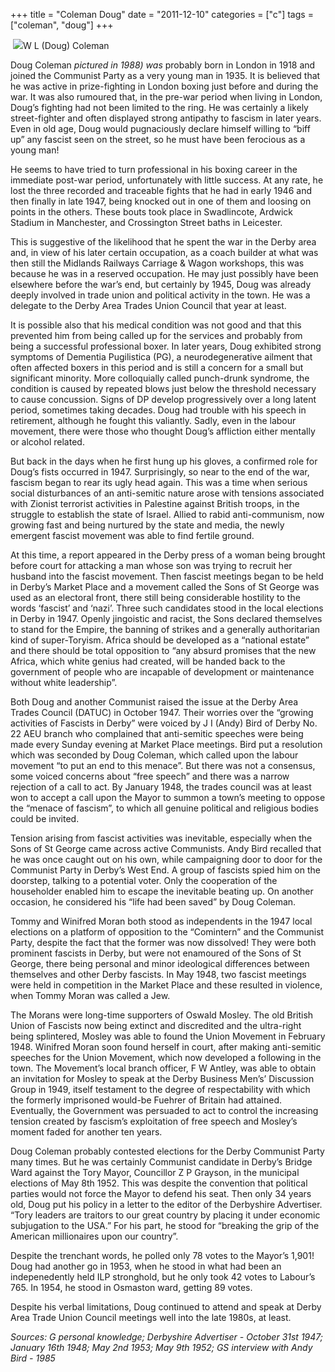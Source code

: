 +++
title = "Coleman Doug"
date = "2011-12-10"
categories = ["c"]
tags = ["coleman", "doug"]
+++

 ![](https://grahamstevenson.me.uk/wp-content/uploads/2011/12/Coleman-Doug-1988.jpg)W L (Doug) Coleman

Doug Coleman _pictured in 1988) was_ probably born in London in 1918 and joined the Communist Party as a very young man in 1935. It is believed that he was active in prize-fighting in London boxing just before and during the war. It was also rumoured that, in the pre-war period when living in London, Doug’s fighting had not been limited to the ring. He was certainly a likely street-fighter and often displayed strong antipathy to fascism in later years. Even in old age, Doug would pugnaciously declare himself willing to “biff up” any fascist seen on the street, so he must have been ferocious as a young man!

He seems to have tried to turn professional in his boxing career in the immediate post-war period, unfortunately with little success. At any rate, he lost the three recorded and traceable fights that he had in early 1946 and then finally in late 1947, being knocked out in one of them and loosing on points in the others. These bouts took place in Swadlincote, Ardwick Stadium in Manchester, and Crossington Street baths in Leicester.

This is suggestive of the likelihood that he spent the war in the Derby area and, in view of his later certain occupation, as a coach builder at what was then still the Midlands Railways Carriage & Wagon workshops, this was because he was in a reserved occupation. He may just possibly have been elsewhere before the war’s end, but certainly by 1945, Doug was already deeply involved in trade union and political activity in the town. He was a delegate to the Derby Area Trades Union Council that year at least.

It is possible also that his medical condition was not good and that this prevented him from being called up for the services and probably from being a successful professional boxer. In later years, Doug exhibited strong symptoms of Dementia Pugilistica (PG), a neurodegenerative ailment that often affected boxers in this period and is still a concern for a small but significant minority. More colloquially called punch-drunk syndrome, the condition is caused by repeated blows just below the threshold necessary to cause concussion. Signs of DP develop progressively over a long latent period, sometimes taking decades. Doug had trouble with his speech in retirement, although he fought this valiantly. Sadly, even in the labour movement, there were those who thought Doug’s affliction either mentally or alcohol related.

But back in the days when he first hung up his gloves, a confirmed role for Doug’s fists occurred in 1947. Surprisingly, so near to the end of the war, fascism began to rear its ugly head again. This was a time when serious social disturbances of an anti-semitic nature arose with tensions associated with Zionist terrorist activities in Palestine against British troops, in the struggle to establish the state of Israel. Allied to rabid anti-communism, now growing fast and being nurtured by the state and media, the newly emergent fascist movement was able to find fertile ground.

At this time, a report appeared in the Derby press of a woman being brought before court for attacking a man whose son was trying to recruit her husband into the fascist movement. Then fascist meetings began to be held in Derby’s Market Place and a movement called the Sons of St George was used as an electoral front, there still being considerable hostility to the words ‘fascist’ and ‘nazi’. Three such candidates stood in the local elections in Derby in 1947. Openly jingoistic and racist, the Sons declared themselves to stand for the Empire, the banning of strikes and a generally authoritarian kind of super-Toryism. Africa should be developed as a “national estate” and there should be total opposition to “any absurd promises that the new Africa, which white genius had created, will be handed back to the government of people who are incapable of development or maintenance without white leadership”.

Both Doug and another Communist raised the issue at the Derby Area Trades Council (DATUC) in October 1947. Their worries over the “growing activities of Fascists in Derby” were voiced by J I (Andy) Bird of Derby No. 22 AEU branch who complained that anti-semitic speeches were being made every Sunday evening at Market Place meetings. Bird put a resolution which was seconded by Doug Coleman, which called upon the labour movement “to put an end to this menace”. But there was not a consensus, some voiced concerns about “free speech” and there was a narrow rejection of a call to act. By January 1948, the trades council was at least won to accept a call upon the Mayor to summon a town’s meeting to oppose the “menace of fascism”, to which all genuine political and religious bodies could be invited.

Tension arising from fascist activities was inevitable, especially when the Sons of St George came across active Communists. Andy Bird recalled that he was once caught out on his own, while campaigning door to door for the Communist Party in Derby’s West End. A group of fascists spied him on the doorstep, talking to a potential voter. Only the co­operation of the householder enabled him to escape the inevitable beating up. On another occasion, he considered his “life had been saved” by Doug Coleman.

Tommy and Winifred Moran both stood as independents in the 1947 local elections on a platform of opposition to the “Comintern” and the Communist Party, despite the fact that the former was now dissolved! They were both prominent fascists in Derby, but were not enamoured of the Sons of St George, there being personal and minor ideological differences between themselves and other Derby fascists. In May 1948, two fascist meetings were held in competition in the Market Place and these resulted in violence, when Tommy Moran was called a Jew.

The Morans were long-time supporters of Oswald Mosley. The old British Union of Fascists now being extinct and discredited and the ultra-right being splintered, Mosley was able to found the Union Movement in February 1948. Winifred Moran soon found herself in court, after making anti-semitic speeches for the Union Movement, which now developed a following in the town. The Movement’s local branch officer, F W Antley, was able to obtain an invitation for Mosley to speak at the Derby Business Men’s’ Discussion Group in 1949, itself testament to the degree of respectability with which the formerly imprisoned would-be Fuehrer of Britain had attained. Eventually, the Government was persuaded to act to control the increasing tension created by fascism’s exploitation of free speech and Mosley’s moment faded for another ten years.

Doug Coleman probably contested elections for the Derby Communist Party many times. But he was certainly Communist candidate in Derby’s Bridge Ward against the Tory Mayor, Councillor Z P Grayson, in the municipal elections of May 8th 1952. This was despite the convention that political parties would not force the Mayor to defend his seat. Then only 34 years old, Doug put his policy in a letter to the editor of the Derbyshire Advertiser. “Tory leaders are traitors to our great country by placing it under economic subjugation to the USA.” For his part, he stood for “breaking the grip of the American millionaires upon our country”.

Despite the trenchant words, he polled only 78 votes to the Mayor’s 1,901! Doug had another go in 1953, when he stood in what had been an indepenedently held ILP stronghold, but he only took 42 votes to Labour’s 765. In 1954, he stood in Osmaston ward, getting 89 votes.

Despite his verbal limitations, Doug continued to attend and speak at Derby Area Trade Union Council meetings well into the late 1980s, at least.

_Sources: G personal knowledge; Derbyshire Advertiser - October 31st 1947; January 16th 1948; May 2nd 1953; May 9th 1952; GS interview with Andy Bird - 1985_
